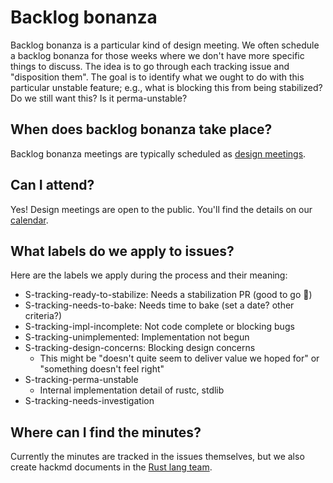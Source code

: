 # Backlog bonanza

Backlog bonanza is a particular kind of design meeting. We often schedule a backlog bonanza for those weeks where we don't have more specific things to discuss. The idea is to go through each tracking issue and "disposition them". The goal is to identify what we ought to do with this particular unstable feature; e.g., what is blocking this from being stabilized? Do we still want this? Is it perma-unstable?

## When does backlog bonanza take place?

Backlog bonanza meetings are typically scheduled as [design meetings](design.md).

## Can I attend?

Yes! Design meetings are open to the public. You'll find the details on our [calendar](../calendar.md).

## What labels do we apply to issues?

Here are the labels we apply during the process and their meaning:

* S-tracking-ready-to-stabilize: Needs a stabilization PR (good to go :train:)
* S-tracking-needs-to-bake: Needs time to bake (set a date? other criteria?)
* S-tracking-impl-incomplete: Not code complete or blocking bugs
* S-tracking-unimplemented: Implementation not begun
* S-tracking-design-concerns: Blocking design concerns
    * This might be "doesn't quite seem to deliver value we hoped for" or "something doesn't feel right"
* S-tracking-perma-unstable
    * Internal implementation detail of rustc, stdlib
* S-tracking-needs-investigation

## Where can I find the minutes?

Currently the minutes are tracked in the issues themselves, but we also create hackmd documents in the [Rust lang team](https://hackmd.io/team/rust-lang-team?nav=overview).